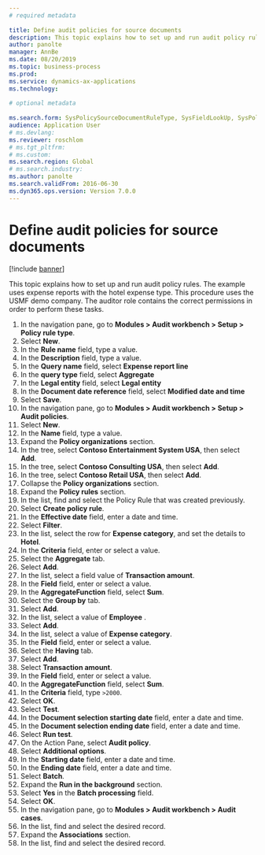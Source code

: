 ```yaml
--- 
# required metadata 
 
title: Define audit policies for source documents
description: This topic explains how to set up and run audit policy rules. 
author: panolte
manager: AnnBe 
ms.date: 08/20/2019
ms.topic: business-process 
ms.prod:  
ms.service: dynamics-ax-applications 
ms.technology:  
 
# optional metadata 
 
ms.search.form: SysPolicySourceDocumentRuleType, SysFieldLookUp, SysPolicyListPage, SysPolicy, AuditPolicyRule, SysQueryForm, SysQueryFieldLookUp, AuditPolicyDateSelection, AuditPolicyAdditionalOption, BatchJob, CaseDetail   
audience: Application User 
# ms.devlang:  
ms.reviewer: roschlom
# ms.tgt_pltfrm:  
# ms.custom:  
ms.search.region: Global
# ms.search.industry: 
ms.author: panolte
ms.search.validFrom: 2016-06-30 
ms.dyn365.ops.version: Version 7.0.0 
---
```

# Define audit policies for source documents

[!include [banner](../../includes/banner.md)]

This topic explains how to set up and run audit policy rules. The example uses expense reports with the hotel expense type. This procedure uses the USMF demo company. The auditor role contains the correct permissions in order to perform these tasks.

1. In the navigation pane, go to **Modules > Audit workbench > Setup > Policy rule type**.
2. Select **New**.
3. In the **Rule name** field, type a value.
4. In the **Description** field, type a value.
5. In the **Query name** field, select **Expense report line**
6. In the **query type** field, select **Aggregate**
7. In the **Legal entity** field, select **Legal entity**
8. In the **Document date reference** field, select **Modified date and time**
9. Select **Save**.
10. In the navigation pane, go to **Modules > Audit workbench > Setup > Audit policies**.
11. Select **New**.
12. In the **Name** field, type a value.
13. Expand the **Policy organizations** section.
14. In the tree, select **Contoso Entertainment System USA**, then select **Add**.
15. In the tree, select **Contoso Consulting USA**, then select **Add**.
16. In the tree, select **Contoso Retail USA**, then select **Add**.
17. Collapse the **Policy organizations** section.
18. Expand the **Policy rules** section.
19. In the list, find and select the Policy Rule that was created previously.
20. Select **Create policy rule**.
21. In the **Effective date** field, enter a date and time.
22. Select **Filter**.
23. In the list, select the row for **Expense category**, and set the details to **Hotel**.
24. In the **Criteria** field, enter or select a value.
25. Select the **Aggregate** tab.
26. Select **Add**.
27. In the list, select a field value of **Transaction amount**.
28. In the **Field** field, enter or select a value.
29. In the **AggregateFunction** field, select **Sum**.
30. Select the **Group by** tab.
31. Select **Add**.
32. In the list, select a value of **Employee** .
33. Select **Add**.
34. In the list, select a value of **Expense category**.
35. In the **Field** field, enter or select a value.
36. Select the **Having** tab.
37. Select **Add**.
38. Select **Transaction amount**.
39. In the **Field** field, enter or select a value.
40. In the **AggregateFunction** field, select **Sum**.
41. In the **Criteria** field, type `>2000`.
42. Select **OK**.
43. Select **Test**.
44. In the **Document selection starting date** field, enter a date and time.
45. In the **Document selection ending date** field, enter a date and time.
46. Select **Run test**.
47. On the Action Pane, select **Audit policy**.
48. Select **Additional options**.
49. In the **Starting date** field, enter a date and time.
50. In the **Ending date** field, enter a date and time.
51. Select **Batch**.
52. Expand the **Run in the background** section.
53. Select **Yes** in the **Batch processing** field.
54. Select **OK**.
55. In the navigation pane, go to **Modules > Audit workbench > Audit cases**.
56. In the list, find and select the desired record.
57. Expand the **Associations** section.
58. In the list, find and select the desired record.

